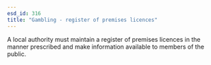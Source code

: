 ```yaml
---
esd_id: 316
title: "Gambling - register of premises licences"
---
```


A local authority must maintain a register of premises licences in the manner prescribed and make information available to members of the public.

